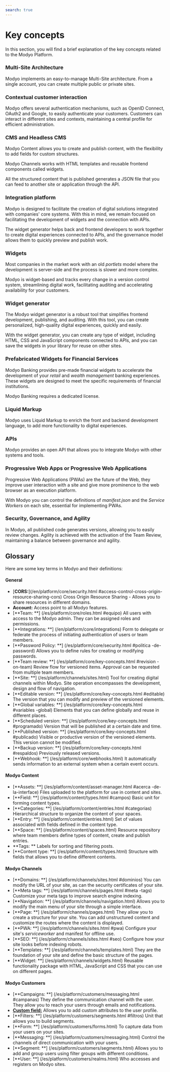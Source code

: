 ```yaml
---
search: true
---
```


# Key concepts

In this section, you will find a brief explanation of the key concepts related to the Modyo Platform.


### Multi-Site Architecture

Modyo implements an easy-to-manage Multi-Site architecture. From a single account, you can create multiple public or private sites.

### Contextual customer interaction

Modyo offers several authentication mechanisms, such as OpenID Connect, OAuth2 and Google, to easily authenticate your customers. Customers can interact in different sites and contexts, maintaining a central profile for efficient administration.

### CMS and Headless CMS

Modyo Content allows you to create and publish content, with the flexibility to add fields for custom structures.

Modyo Channels works with HTML templates and reusable frontend components called widgets.

All the structured content that is published generates a JSON file that you can feed to another site or application through the API.


### Integration platform

Modyo is designed to facilitate the creation of digital solutions integrated with companies' core systems. With this in mind, we remain focused on facilitating the development of widgets and the connection with APIs.

The widget generator helps back and frontend developers to work together to create digital experiences connected to APIs, and the governance model allows them to quickly preview and publish work.

### Widgets

Most companies in the market work with an old _portlets_ model where the development is server-side and the process is slower and more complex.

Modyo is widget-based and tracks every change in a version control system, streamlining digital work, facilitating auditing and accelerating availability for your customers.

### Widget generator

The Modyo widget generator is a robust tool that simplifies frontend development, publishing, and auditing. With this tool, you can create personalized, high-quality digital experiences, quickly and easily.

With the widget generator, you can create any type of widget, including HTML, CSS and JavaScript components connected to APIs, and you can save the widgets in your library for reuse on other sites.

### Prefabricated Widgets for Financial Services

Modyo Banking provides pre-made financial widgets to accelerate the development of your _retail_ and _wealth management_ banking experiences. These widgets are designed to meet the specific requirements of financial institutions.

Modyo Banking requires a dedicated license.

### Liquid Markup

Modyo uses Liquid Markup to enrich the front and backend development language, to add more functionality to digital experiences.

### APIs

Modyo provides an open API that allows you to integrate Modyo with other systems and tools.

### Progressive Web Apps or Progressive Web Applications
Progressive Web Applications (PWAs) are the future of the Web, they improve user interaction with a site and give more prominence to the web browser as an execution platform.

With Modyo you can control the definitions of _manifest.json_ and the _Service Workers_ on each site, essential for implementing PWAs.

### Security, Governance, and Agility

In Modyo, all published code generates versions, allowing you to easily review changes. Agility is achieved with the activation of the Team Review, maintaining a balance between governance and agility.

## Glossary
Here are some key terms in Modyo and their definitions:

#### General

* [**CORS:**](/en/platform/core/security.html #access-control-cross-origin-resource-sharing-cors) Cross Origin Resource Sharing - Allows you to share resources in different domains.
* **Account:** Access point to all Modyo features.
* [**Team: **] (/es/platform/core/roles.html #equipo) All users with access to the Modyo admin. They can be assigned roles and permissions.
* [**Integrations: **] (/en/platform/core/integrations) Form to delegate or federate the process of initiating authentication of users or team members.
* [**Password Policy: **] (/es/platform/core/security.html #politica -de-password) Allows you to define rules for creating or modifying passwords.
* [**Team review: **] (/es/platform/core/key-concepts.html #revision -on-team) Review flow for versioned items. Approval can be requested from multiple team members.
* [**Site: **] (/es/platform/channels/sites.html) Tool for creating digital channels within Modyo. Site operation encompasses the development, design and flow of navigation.
* [**Editable version: **] (/es/platform/core/key-concepts.html #editable) The version that you can modify and preview of the versioned elements.
* [**Global variables: **] (/es/platform/core/key-concepts.html #variables -global) Elements that you can define globally and reuse in different places.
* [**Scheduled version: **] (/es/platform/core/key-concepts.html #programado) Version that will be published at a certain date and time.
* [**Published version: **] (/es/platform/core/key-concepts.html #publicado) Visible or productive version of the versioned elements. This version cannot be modified.
* [**Backup version: **] (/es/platform/core/key-concepts.html #respaldos) Previously released versions.
* [**Webhook: **] (/es/platform/core/webhooks.html) It automatically sends information to an external system when a certain event occurs.


#### Modyo Content

* [**Assets: **] (/es/platform/content/asset-manager.html #acerca -de-la-interface) Files uploaded to the platform for use in content and sites.
* [**Field: **] (/es/platform/content/types.html #campos) Basic unit for forming content types.
* [**Categories: **] (/es/platform/content/entries.html #categorias) Hierarchical structure to organize the content of your spaces.
* [**Entry: **] (/es/platform/content/entries.html) Set of values associated with fields defined in the content type.
* [**Space: **] (/es/platform/content/spaces.html) Resource repository where team members define types of content, create and publish entries.
* **Tags: ** Labels for sorting and filtering posts.
* [**Content type: **] (/es/platform/content/types.html) Structure with fields that allows you to define different contents.


#### Modyo Channels

* [**Domains: **] (/es/platform/channels/sites.html #dominios) You can modify the URL of your site, as can the security certificates of your site.
* [**Meta tags: **] (/es/platform/channels/pages.html #meta -tags) Customize your meta tags to improve search engine indexing.
* [**Navigation: **] (/es/platform/channels/navigation.html) Allows you to modify the main menu of your site through a simple interface.
* [**Page: **] (/es/platform/channels/pages.html) They allow you to create a structure for your site. You can add unstructured content and customize the routes where the content is displayed.
* [**PWA: **] (/es/platform/channels/sites.html #pwa) Configure your site's _serviceworker_ and manifest for offline use.
* [**SEO: **] (/es/platform/channels/sites.html #seo) Configure how your site looks before indexing robots.
* [**Templates: **] (/es/platform/channels/templates.html) They are the foundation of your site and define the basic structure of the pages.
* [**Widget: **] (/es/platform/channels/widgets.html) Reusable functionality package with HTML, JavaScript and CSS that you can use on different pages.

#### Modyo Customers

* [**Campaigns: **] (/es/platform/customers/messaging.html #campanas) They define the communication channel with the user. They allow you to reach your users through emails and notifications.
* [**Custom field:**](/en/platform/customers/realms.html#custom-fields) Allows you to add custom attributes to the user profile.
* [**Filters: **] (/es/platform/customers/segments.html #filtros) Unit that allows you to build segments.
* [**Form: **] (/es/platform/customers/forms.html) To capture data from your users on your sites.
* [**Messaging: **] (/es/platform/customers/messaging.html) Control the channels of direct communication with your users.
* [**Segment: **] (/es/platform/customers/segments.html) Allows you to add and group users using filter groups with different conditions.
* [**User: **] (/es/platform/customers/realms.html) Who accesses and registers on Modyo sites.
